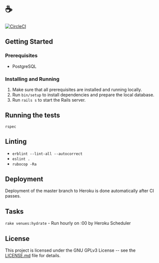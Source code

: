 # ☕️

[![CircleCI](https://circleci.com/gh/jamescmartinez/coffee.svg?style=svg)](https://circleci.com/gh/jamescmartinez/coffee)

## Getting Started

### Prerequisites

- PostgreSQL

### Installing and Running

1. Make sure that all prerequisites are installed and running locally.
1. Run `bin/setup` to install dependencies and prepare the local database.
1. Run `rails s` to start the Rails server.

## Running the tests

```
rspec
```

## Linting

- `erblint --lint-all --autocorrect`
- `eslint .`
- `rubocop -Ra`

## Deployment

Deployment of the master branch to Heroku is done automatically after CI passes.

## Tasks

`rake venues:hydrate` - Run hourly on :00 by Heroku Scheduler

## License

This project is licensed under the GNU GPLv3 License -- see the
[LICENSE.md](LICENSE.md) file for details.
